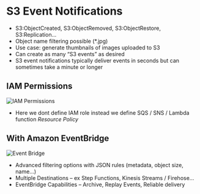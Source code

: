 # S3 Event Notifications

- S3:ObjectCreated, S3:ObjectRemoved, S3:ObjectRestore, S3:Replication…
- Object name filtering possible (*.jpg)
- Use case: generate thumbnails of images uploaded to S3
- Can create as many “S3 events” as desired
- S3 event notifications typically deliver events in seconds but can sometimes take a minute or longer

## IAM Permissions

![IAM Permissions](./iam_permissions.png)

- Here we dont define IAM role instead we define SQS / SNS / Lambda function *Resource Policy*

## With Amazon EventBridge

![Event Bridge](./event_bridge.png)

- Advanced filtering options with JSON rules (metadata, object size, name...)
- Multiple Destinations – ex Step Functions, Kinesis Streams / Firehose…
- EventBridge Capabilities – Archive, Replay Events, Reliable delivery
